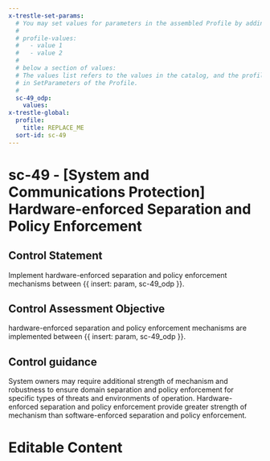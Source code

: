 ```yaml
---
x-trestle-set-params:
  # You may set values for parameters in the assembled Profile by adding
  #
  # profile-values:
  #   - value 1
  #   - value 2
  #
  # below a section of values:
  # The values list refers to the values in the catalog, and the profile-values represent values
  # in SetParameters of the Profile.
  #
  sc-49_odp:
    values:
x-trestle-global:
  profile:
    title: REPLACE_ME
  sort-id: sc-49
---
```


# sc-49 - \[System and Communications Protection\] Hardware-enforced Separation and Policy Enforcement

## Control Statement

Implement hardware-enforced separation and policy enforcement mechanisms between {{ insert: param, sc-49_odp }}.

## Control Assessment Objective

hardware-enforced separation and policy enforcement mechanisms are implemented between {{ insert: param, sc-49_odp }}.

## Control guidance

System owners may require additional strength of mechanism and robustness to ensure domain separation and policy enforcement for specific types of threats and environments of operation. Hardware-enforced separation and policy enforcement provide greater strength of mechanism than software-enforced separation and policy enforcement.

# Editable Content

<!-- Make additions and edits below -->
<!-- The above represents the contents of the control as received by the profile, prior to additions. -->
<!-- If the profile makes additions to the control, they will appear below. -->
<!-- The above markdown may not be edited but you may edit the content below, and/or introduce new additions to be made by the profile. -->
<!-- If there is a yaml header at the top, parameter values may be edited. Use --set-parameters to incorporate the changes during assembly. -->
<!-- The content here will then replace what is in the profile for this control, after running profile-assemble. -->
<!-- The current profile has no added parts for this control, but you may add new ones here. -->
<!-- Each addition must have a heading either of the form ## Control my_addition_name -->
<!-- or ## Part a. (where the a. refers to one of the control statement labels.) -->
<!-- "## Control" parts are new parts added after the statement part. -->
<!-- "## Part" parts are new parts added into the top-level statement part with that label. -->
<!-- Subparts may be added with nested hash levels of the form ### My Subpart Name -->
<!-- underneath the parent ## Control or ## Part being added -->
<!-- See https://ibm.github.io/compliance-trestle/tutorials/ssp_profile_catalog_authoring/ssp_profile_catalog_authoring for guidance. -->
